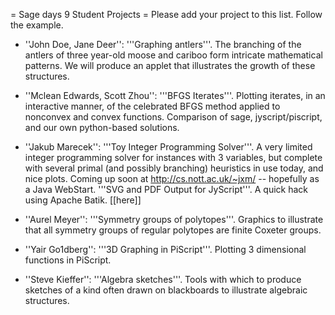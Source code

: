 = Sage days 9 Student Projects =
Please add your project to this list. Follow the example.

 * ''John Doe, Jane Deer'': '''Graphing antlers'''. The branching of the antlers of three year-old moose and cariboo form intricate mathematical patterns. We will produce an applet that illustrates the growth of these structures.

 * ''Mclean Edwards, Scott Zhou'': '''BFGS Iterates'''.  Plotting iterates, in an interactive manner, of the celebrated BFGS method applied to nonconvex and convex functions.  Comparison of sage, jyscript/piscript, and our own python-based solutions.

 * ''Jakub Marecek'': '''Toy Integer Programming Solver'''.  A very limited integer programming solver for instances with 3 variables, but complete with several primal (and possibly branching) heuristics in use today, and nice plots. Coming up soon at http://cs.nott.ac.uk/~jxm/ -- hopefully as a Java WebStart. '''SVG and PDF Output for JyScript'''. A quick hack using Apache Batik. [[here]]

 * ''Aurel Meyer'': '''Symmetry groups of polytopes'''.  Graphics to illustrate that all symmetry groups of regular polytopes are finite Coxeter groups.

 * ''Yair Go1dberg'': '''3D Graphing in PiScript'''. Plotting 3 dimensional functions in PiScript.

 * ''Steve Kieffer'': '''Algebra sketches'''. Tools with which to produce sketches of a kind often drawn on blackboards to illustrate algebraic structures.
